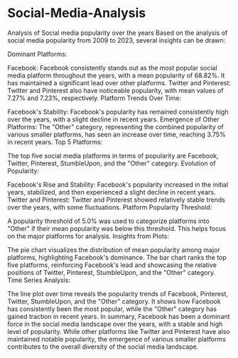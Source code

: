 # Social-Media-Analysis
Analysis of Social media popularity over the years
Based on the analysis of social media popularity from 2009 to 2023, several insights can be drawn:

Dominant Platforms:

Facebook: Facebook consistently stands out as the most popular social media platform throughout the years, with a mean popularity of 68.82%. It has maintained a significant lead over other platforms.
Twitter and Pinterest: Twitter and Pinterest also have noticeable popularity, with mean values of 7.27% and 7.23%, respectively.
Platform Trends Over Time:

Facebook's Stability: Facebook's popularity has remained consistently high over the years, with a slight decline in recent years.
Emergence of Other Platforms: The "Other" category, representing the combined popularity of various smaller platforms, has seen an increase over time, reaching 3.75% in recent years.
Top 5 Platforms:

The top five social media platforms in terms of popularity are Facebook, Twitter, Pinterest, StumbleUpon, and the "Other" category.
Evolution of Popularity:

Facebook's Rise and Stability: Facebook's popularity increased in the initial years, stabilized, and then experienced a slight decline in recent years.
Twitter and Pinterest: Twitter and Pinterest showed relatively stable trends over the years, with some fluctuations.
Platform Popularity Threshold:

A popularity threshold of 5.0% was used to categorize platforms into "Other" if their mean popularity was below this threshold. This helps focus on the major platforms for analysis.
Insights from Plots:

The pie chart visualizes the distribution of mean popularity among major platforms, highlighting Facebook's dominance.
The bar chart ranks the top five platforms, reinforcing Facebook's lead and showcasing the relative positions of Twitter, Pinterest, StumbleUpon, and the "Other" category.
Time Series Analysis:

The line plot over time reveals the popularity trends of Facebook, Pinterest, Twitter, StumbleUpon, and the "Other" category. It shows how Facebook has consistently been the most popular, while the "Other" category has gained traction in recent years.
In summary, Facebook has been a dominant force in the social media landscape over the years, with a stable and high level of popularity. While other platforms like Twitter and Pinterest have also maintained notable popularity, the emergence of various smaller platforms contributes to the overall diversity of the social media landscape.
